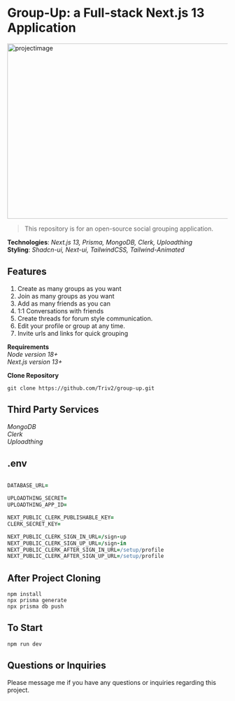 # Group-Up: a Full-stack Next.js 13 Application
<img src="https://github.com/Triv2/group-up/assets/126743500/e7485ebd-28ea-4954-9369-e08585e4095a" alt="projectimage" width="800" height="400" />

>This repository is for an open-source social grouping application.

**Technologies**: *Next.js 13, Prisma, MongoDB, Clerk, Uploadthing*\
**Styling**: *Shadcn-ui, Next-ui, TailwindCSS, Tailwind-Animated*

## Features 

1. Create as many groups as you want
2. Join as many groups as you want
3. Add as many friends as you can
4. 1:1 Conversations with friends
5. Create threads for forum style communication.
6. Edit your profile or group at any time.
7. Invite urls and links for quick grouping

**Requirements**\
	*Node version 18+*\
	*Next.js version 13+*

**Clone Repository**

```
git clone https://github.com/Triv2/group-up.git 
```

## Third Party Services
  *MongoDB*\
	*Clerk*\
	*Uploadthing*

## .env 
```coffeescript

DATABASE_URL=

UPLOADTHING_SECRET=
UPLOADTHING_APP_ID=

NEXT_PUBLIC_CLERK_PUBLISHABLE_KEY=
CLERK_SECRET_KEY=

NEXT_PUBLIC_CLERK_SIGN_IN_URL=/sign-up
NEXT_PUBLIC_CLERK_SIGN_UP_URL=/sign-in
NEXT_PUBLIC_CLERK_AFTER_SIGN_IN_URL=/setup/profile
NEXT_PUBLIC_CLERK_AFTER_SIGN_UP_URL=/setup/profile
```

## After Project Cloning
```
npm install
npx prisma generate
npx prisma db push
```

## To Start
```
npm run dev
```

## Questions or Inquiries
 Please message me if you have any questions or inquiries regarding this project.
